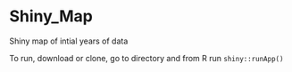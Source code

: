 # Shiny_Map
Shiny map of intial years of data

To run, download or clone, go to directory and from R run `shiny::runApp()`
